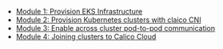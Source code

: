 
- [Module 1: Provision EKS Infrastructure ](modules/provision-eks-infra.md)
- [Module 2: Provision Kubernetes clusters with claico CNI](modules/provision-kubernetes-clusters.md)
- [Module 3: Enable across cluster pod-to-pod communication](modules/Enable-pod-to-pod-communication.md)
- [Module 4: Joining clusters to Calico Cloud](modules/Joining-clusters-to-Calico-Cloud.md)

